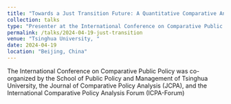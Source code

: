 ```yaml
---
title: "Towards a Just Transition Future: A Quantitative Comparative Analysis of 30 Sub-national Governments in China (2010-2020)"
collection: talks
type: "Presenter at the International Conference on Comparative Public Policy"
permalink: /talks/2024-04-19-just-transition
venue: "Tsinghua University, "
date: 2024-04-19
location: "Beijing, China"
---
```

The International Conference on Comparative Public Policy was co-organized by the School of Public Policy and Management of Tsinghua University, the Journal of Comparative Policy Analysis (JCPA), and the International Comparative Policy Analysis Forum (ICPA-Forum)
